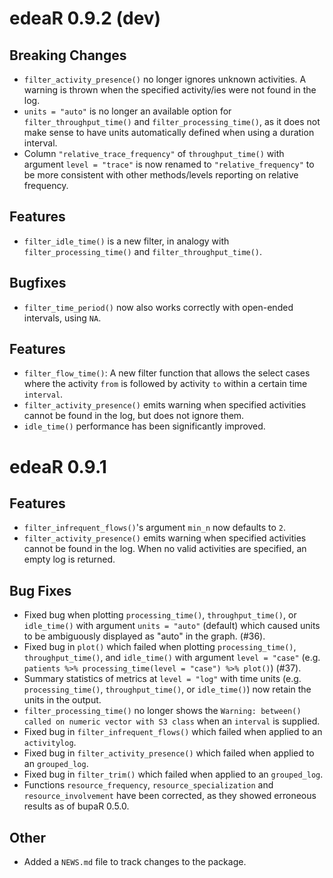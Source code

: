 # edeaR 0.9.2 (dev)

## Breaking Changes

* `filter_activity_presence()` no longer ignores unknown activities. A warning is thrown when the specified activity/ies were not found in the log.
* `units = "auto"` is no longer an available option for `filter_throughput_time()` and `filter_processing_time()`, as it does not make sense to have units automatically defined when using a duration interval. 
* Column `"relative_trace_frequency"` of `throughput_time()` with argument `level = "trace"` is now renamed to `"relative_frequency"` to be more consistent with other methods/levels reporting on relative frequency.


## Features

*  `filter_idle_time()` is a new filter, in analogy with `filter_processing_time()` and `filter_throughput_time()`. 

## Bugfixes

*  `filter_time_period()` now also works correctly with open-ended intervals, using `NA`.


## Features

* `filter_flow_time()`: A new filter function that allows the select cases where the activity `from` is followed by activity `to` within a certain time `interval`.
* `filter_activity_presence()` emits warning when specified activities cannot be found in the log, but does not ignore them. 
* `idle_time()` performance has been significantly improved.


# edeaR 0.9.1


## Features

* `filter_infrequent_flows()`'s argument `min_n` now defaults to `2`.
* `filter_activity_presence()` emits warning when specified activities cannot be found in the log. When no valid activities are specified, an empty log is returned. 


## Bug Fixes

* Fixed bug when plotting `processing_time()`, `throughput_time()`, or `idle_time()` with argument
`units = "auto"` (default) which caused units to be ambiguously displayed as "auto" in the graph. (#36).
* Fixed bug in `plot()` which failed when plotting `processing_time()`, `throughput_time()`, and `idle_time()`
with argument `level = "case"` (e.g. `patients %>% processing_time(level = "case") %>% plot()`) (#37).
* Summary statistics of metrics at `level = "log"` with time units (e.g. `processing_time()`,
`throughput_time()`, or `idle_time()`) now retain the units in the output.
* `filter_processing_time()` no longer shows the `Warning: between() called on numeric vector with S3 class` 
when an `interval` is supplied.
* Fixed bug in `filter_infrequent_flows()` which failed when applied to an `activitylog`.
* Fixed bug in `filter_activity_presence()` which failed when applied to an `grouped_log`.
* Fixed bug in `filter_trim()` which failed when applied to an `grouped_log`.
* Functions `resource_frequency`, `resource_specialization` and `resource_involvement` have been corrected, as they showed erroneous results as of bupaR 0.5.0. 


## Other

* Added a `NEWS.md` file to track changes to the package.

